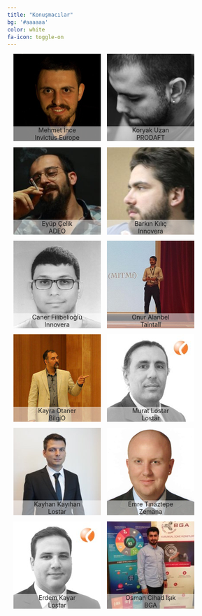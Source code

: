 ```yaml
---
title: "Konuşmacılar"
bg: '#aaaaaa'
color: white
fa-icon: toggle-on
---
```

<div style="text-align:center">
  <figure style="margin:0; margin-left:1em; margin-bottom:1em; padding:0; float:left; text-align:center; position:relative; background:#000">
    <img src="../img/mince.jpg" alt="" style="display:block; max-width:100%; margin:auto; padding:auto;"/>
    <figcaption style="position:absolute; left:0; bottom:0; width:100%; background: rgba(255,255,255,0.5);">Mehmet İnce<br>Invictus Europe</figcaption>
  </figure>

  <figure style="margin:0; margin-left:1em; margin-bottom:1em; padding:0; float:left; text-align:center; position:relative; background:#000">
    <img src="../img/kuzan.jpg" alt="" style="display:block; max-width:100%; margin:auto; padding:auto;"/>
    <figcaption style="position:absolute; left:0; bottom:0; width:100%; background: rgba(255,255,255,0.5);">Koryak Uzan<br>PRODAFT</figcaption>
  </figure>

  <figure style="margin:0; margin-left:1em; margin-bottom:1em; padding:0; float:left; text-align:center; position:relative; background:#000">
    <img src="../img/ecelik.jpg" alt="" style="display:block; max-width:100%; margin:auto; padding:auto;"/>
    <figcaption style="position:absolute; left:0; bottom:0; width:100%; background: rgba(255,255,255,0.5);">Eyüp Çelik<br>ADEO</figcaption>
  </figure>

  <figure style="margin:0; margin-left:1em; margin-bottom:1em; padding:0; float:left; text-align:center; position:relative; background:#000">
    <img src="../img/bkilic.jpg" alt="" style="display:block; max-width:100%; margin:auto; padding:auto;"/>
    <figcaption style="position:absolute; left:0; bottom:0; width:100%; background: rgba(255,255,255,0.5);">Barkın Kılıç<br>Innovera</figcaption>
  </figure>
  
  <figure style="margin:0; margin-left:1em; margin-bottom:1em; padding:0; float:left; text-align:center; position:relative; background:#000">
    <img src="../img/cfilibelioglu.jpg" alt="" style="display:block; max-width:100%; margin:auto; padding:auto;"/>
    <figcaption style="position:absolute; left:0; bottom:0; width:100%; background: rgba(255,255,255,0.5);">Caner Filibelioğlu<br>Innovera</figcaption>
  </figure>
  
  <figure style="margin:0; margin-left:1em; margin-bottom:1em; padding:0; float:left; text-align:center; position:relative; background:#000">
    <img src="../img/oalanbel.jpg" alt="" style="display:block; max-width:100%; margin:auto; padding:auto;"/>
    <figcaption style="position:absolute; left:0; bottom:0; width:100%; background: rgba(255,255,255,0.5);">Onur Alanbel<br>Taintall</figcaption>
  </figure>
  
  <figure style="margin:0; margin-left:1em; margin-bottom:1em; padding:0; float:left; text-align:center; position:relative; background:#000">
    <img src="../img/kotaner.jpg" alt="" style="display:block; max-width:100%; margin:auto; padding:auto;"/>
    <figcaption style="position:absolute; left:0; bottom:0; width:100%; background: rgba(255,255,255,0.5);">Kayra Otaner<br>BilgiO</figcaption>
  </figure>
  
  <figure style="margin:0; margin-left:1em; margin-bottom:1em; padding:0; float:left; text-align:center; position:relative; background:#000">
    <img src="../img/mlostar.jpg" alt="" style="display:block; max-width:100%; margin:auto; padding:auto;"/>
    <figcaption style="position:absolute; left:0; bottom:0; width:100%; background: rgba(255,255,255,0.5);">Murat Lostar<br>Lostar</figcaption>
  </figure>

  <figure style="margin:0; margin-left:1em; margin-bottom:1em; padding:0; float:left; text-align:center; position:relative; background:#000">
    <img src="../img/kkayihan.jpg" alt="" style="display:block; max-width:100%; margin:auto; padding:auto;"/>
    <figcaption style="position:absolute; left:0; bottom:0; width:100%; background: rgba(255,255,255,0.5);">Kayhan Kayıhan<br>Lostar</figcaption>
  </figure>

  <figure style="margin:0; margin-left:1em; margin-bottom:1em; padding:0; float:left; text-align:center; position:relative; background:#000">
    <img src="../img/etinaztepe.jpg" alt="" style="display:block; max-width:100%; margin:auto; padding:auto;"/>
    <figcaption style="position:absolute; left:0; bottom:0; width:100%; background: rgba(255,255,255,0.5);">Emre Tınaztepe<br>Zemana</figcaption>
  </figure>

  <figure style="margin:0; margin-left:1em; margin-bottom:1em; padding:0; float:left; text-align:center; position:relative; background:#000">
    <img src="../img/ekayar.jpg" alt="" style="display:block; max-width:100%; margin:auto; padding:auto;"/>
    <figcaption style="position:absolute; left:0; bottom:0; width:100%; background: rgba(255,255,255,0.5);">Erdem Kayar<br>Lostar</figcaption>
  </figure>

  <figure style="margin:0; margin-left:1em; margin-bottom:1em; padding:0; float:left; text-align:center; position:relative; background:#000">
    <img src="../img/oisik.jpg" alt="" style="display:block; max-width:100%; margin:auto; padding:auto;"/>
    <figcaption style="position:absolute; left:0; bottom:0; width:100%; background: rgba(255,255,255,0.5);">Osman Cihad Işık<br>BGA</figcaption>
  </figure>
</div>
